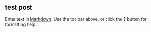 ## test post

Enter text in [Markdown](http://daringfireball.net/projects/markdown/). Use the toolbar above, or click the **?** button for formatting help.
